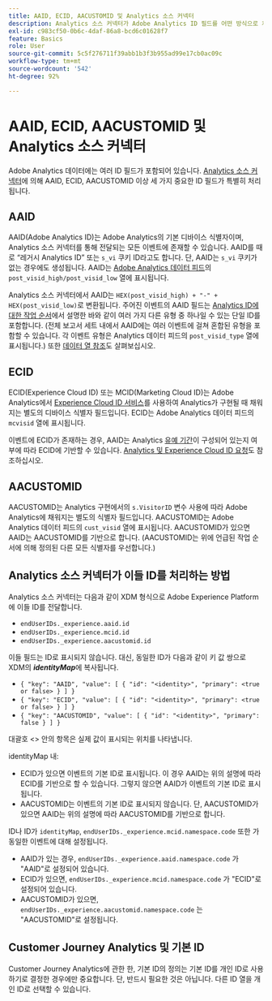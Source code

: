 ```yaml
---
title: AAID, ECID, AACUSTOMID 및 Analytics 소스 커넥터
description: Analytics 소스 커넥터가 Adobe Analytics ID 필드를 어떤 방식으로 처리하는지 알아봅니다.
exl-id: c983cf50-0b6c-4daf-86a8-bcd6c01628f7
feature: Basics
role: User
source-git-commit: 5c5f276711f39abb1b3f3b955ad99e17cb0ac09c
workflow-type: tm+mt
source-wordcount: '542'
ht-degree: 92%

---
```


# AAID, ECID, AACUSTOMID 및 Analytics 소스 커넥터

Adobe Analytics 데이터에는 여러 ID 필드가 포함되어 있습니다. [Analytics 소스 커넥터](https://experienceleague.adobe.com/docs/experience-platform/sources/ui-tutorials/create/adobe-applications/analytics.html)에 의해 AAID, ECID, AACUSTOMID 이상 세 가지 중요한 ID 필드가 특별히 처리됩니다.

## AAID

AAID(Adobe Analytics ID)는 Adobe Analytics의 기본 디바이스 식별자이며, Analytics 소스 커넥터를 통해 전달되는 모든 이벤트에 존재할 수 있습니다. AAID를 때로 “레거시 Analytics ID” 또는 `s_vi` 쿠키 ID라고도 합니다. 단, AAID는 `s_vi` 쿠키가 없는 경우에도 생성됩니다. AAID는 [Adobe Analytics 데이터 피드](https://experienceleague.adobe.com/docs/analytics/export/analytics-data-feed/data-feed-contents/datafeeds-reference.html?lang=ko-KR#columns%2C-descriptions%2C-and-data-types)의 `post_visid_high/post_visid_low` 열에 표시됩니다.

Analytics 소스 커넥터에서 AAID는 `HEX(post_visid_high) + "-" + HEX(post_visid_low)`로 변환됩니다. 주어진 이벤트의 AAID 필드는 [Analytics ID에 대한 작업 순서](https://experienceleague.adobe.com/docs/id-service/using/reference/analytics-reference/analytics-order-of-operations.html)에서 설명한 바와 같이 여러 가지 다른 유형 중 하나일 수 있는 단일 ID를 포함합니다. (전체 보고서 세트 내에서 AAID에는 여러 이벤트에 걸쳐 혼합된 유형을 포함할 수 있습니다. 각 이벤트 유형은 Analytics 데이터 피드의 `post_visid_type` 열에 표시됩니다.) 또한 [데이터 열 참조](https://experienceleague.adobe.com/docs/analytics/export/analytics-data-feed/data-feed-contents/datafeeds-reference.html)도 살펴보십시오.

## ECID

ECID(Experience Cloud ID) 또는 MCID(Marketing Cloud ID)는 Adobe Analytics에서 [Experience Cloud ID 서비스](https://experienceleague.adobe.com/docs/id-service/using/implementation/setup-analytics.html?lang=ko-KR)를 사용하여 Analytics가 구현될 때 채워지는 별도의 디바이스 식별자 필드입니다. ECID는 Adobe Analytics 데이터 피드의 `mcvisid` 열에 표시됩니다.

이벤트에 ECID가 존재하는 경우, AAID는 Analytics [유예 기간](https://experienceleague.adobe.com/docs/id-service/using/reference/analytics-reference/grace-period.html)이 구성되어 있는지 여부에 따라 ECID에 기반할 수 있습니다. [Analytics 및 Experience Cloud ID 요청](https://experienceleague.adobe.com/docs/id-service/using/reference/analytics-reference/legacy-analytics.html)도 참조하십시오.

## AACUSTOMID

AACUSTOMID는 Analytics 구현에서의 `s.VisitorID` 변수 사용에 따라 Adobe Analytics에 채워지는 별도의 식별자 필드입니다. AACUSTOMID는 Adobe Analytics 데이터 피드의 `cust_visid` 열에 표시됩니다. AACUSTOMID가 있으면 AAID는 AACUSTOMID를 기반으로 합니다. (AACUSTOMID는 위에 언급된 작업 순서에 의해 정의된 다른 모든 식별자를 우선합니다.)

## Analytics 소스 커넥터가 이들 ID를 처리하는 방법

Analytics 소스 커넥터는 다음과 같이 XDM 형식으로 Adobe Experience Platform에 이들 ID를 전달합니다.

* `endUserIDs._experience.aaid.id`
* `endUserIDs._experience.mcid.id`
* `endUserIDs._experience.aacustomid.id`

이들 필드는 ID로 표시되지 않습니다. 대신, 동일한 ID가 다음과 같이 키 값 쌍으로 XDM의 **_identityMap_**&#x200B;에 복사됩니다.

* `{ "key": "AAID", "value": [ { "id": "<identity>", "primary": <true or false> } ] }`
* `{ "key": "ECID", "value": [ { "id": "<identity>", "primary": <true or false> } ] }`
* `{ "key": "AACUSTOMID", "value": [ { "id": "<identity>", "primary": false } ] }`

대괄호 &lt;> 안의 항목은 실제 값이 표시되는 위치를 나타냅니다.

identityMap 내:

* ECID가 있으면 이벤트의 기본 ID로 표시됩니다. 이 경우 AAID는 위의 설명에 따라 ECID를 기반으로 할 수 있습니다.
그렇지 않으면 AAID가 이벤트의 기본 ID로 표시됩니다.
* AACUSTOMID는 이벤트의 기본 ID로 표시되지 않습니다. 단, AACUSTOMID가 있으면 AAID는 위의 설명에 따라 AACUSTOMID를 기반으로 합니다.

ID나 ID가 `identityMap`, `endUserIDs._experience.mcid.namespace.code` 또한 가 동일한 이벤트에 대해 설정됩니다.

* AAID가 있는 경우, `endUserIDs._experience.aaid.namespace.code` 가 &quot;AAID&quot;로 설정되어 있습니다.
* ECID가 있으면, `endUserIDs._experience.mcid.namespace.code` 가 &quot;ECID&quot;로 설정되어 있습니다.
* AACUSTOMID가 있으면, `endUserIDs._experience.aacustomid.namespace.code` 는 &quot;AACUSTOMID&quot;로 설정됩니다.

## Customer Journey Analytics 및 기본 ID

Customer Journey Analytics에 관한 한, 기본 ID의 정의는 기본 ID를 개인 ID로 사용하기로 결정한 경우에만 중요합니다. 단, 반드시 필요한 것은 아닙니다. 다른 ID 열을 개인 ID로 선택할 수 있습니다.

